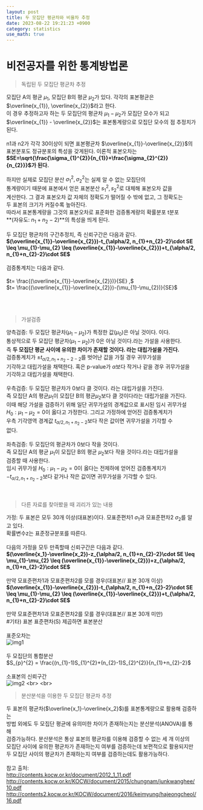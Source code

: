 ```yaml
---
layout: post
title: 두 모집단 평균차와 비율차 추정  
date: 2023-08-22 19:21:23 +0900
category: statistics 
use_math: true
---
```

# 비전공자를 위한 통계방법론    
> 독립된 두 모집단 평균차 추정  
  
모집단 A의 평균 $\mu_{1}$, 모집단 B의 평균 $\mu_{2}$가 있다. 각각의 표본평균은 $\overline{x_{1}}, \overline{x_{2}}$라고 한다.  
이 경우 추정하고자 하는 두 모집단의 평균차 $\mu_{1}-\mu_{2}$가 모집단 모수가 되고  
$\overline{x_{1}} - \overline{x_{2}}$는 표본통계량으로 모집단 모수의 점 추정치가 된다.
<br>  
n1과 n2가 각각 30이상이 되면 표본평균차 $\overline{x_{1}}-\overline{x_{2}}$의  
표본분포도 정규분포의 특성을 갖게된다. 이론적 표본오차는   
**$SE=\sqrt{\frac{\sigma_{1}^{2}}{n_{1}}+\frac{\sigma_{2}^{2}}{n_{2}}}$가 된다.**
<br>  
하지만 실제로 모집단 분산 $\sigma_{1}^{2}, \sigma_{2}^{2}$는 실제 알 수 없는 모집단의  
통계량이기 때문에 표본에서 얻은 표본분산 $s_{1}^{2},s_{2}^{2}$로 대체해 표본오차 값을  
계산한다. 그 결과 표본오차 값 자체의 정확도가 떨어질 수 밖에 없고, 그 정확도는  
두 표본의 크기가 커질수록 높아진다.  
따라서 표본통계량을 그것의 표본오차로 표준화한 검증통계량의 확률분포 t분포  
**(자유도: $n_{1}+n_{2}-2$)**의 특성을 띄게 된다.
<br>  
두 모집단 평균차의 구간추정치, 즉 신뢰구간은 다음과 같다.  
**$(\overline{x_{1}}-\overline{x_{2}})-t_{\alpha/2, n_{1}+n_{2}-2}\cdot SE \leq \mu_{1}-\mu_{2} \leq (\overline{x_{1}}-\overline{x_{2}})+t_{\alpha/2, n_{1}+n_{2}-2}\cdot SE$**
<br>  
검증통계치는 다음과 같다.  
<br>
$t= \frac{(\overline{x_{1}}-\overline{x_{2}})}{SE} ,$    
$t= \frac{(\overline{x_{1}}-\overline{x_{2}})-(\mu_{1}-\mu_{2})}{SE}$  
<br>  
<br>  
> 가설검증  

양측검증: 두 모집단 평균차($\mu_{1}-\mu_{2}$)가 특정한 값($\mu_{0}$)은 아닐 것이다. 이다.  
통상적으로 두 모집단 평균차($\mu_{1}-\mu_{2}$)가 0은 아닐 것이다.라는 가설을 사용한다.  
즉 **두 모집단 평균 사이에 유의한 차이가 존재할 것이다. 라는 대립가설을 가진다.**  
검증통계치가 $\pm t_{\alpha/2, n_{1}+n_{2}-2-2}$를 벗어난 값을 가질 경우 귀무가설을  
기각하고 대립가설을 채택한다. 혹은 p-value가 $\alpha$보다 작거나 같을 경우 귀무가설을  
기각하고 대립가설을 채택한다.
<br>  
우측검증: 두 모집단 평균차가 0보다 클 것이다. 라는 대립가설을 가진다.  
즉 모집단 A의 평균$\mu_{1}$이 모집단 B의 평균$\mu_{2}$보다 클 것이다라는 대립가설을 가진다.  
이때 해당 가설을 검증하기 위해 일단 귀무가설의 경계값으로 표시된 임시 귀무가설  
$H_{0}:\mu_{1}-\mu_{2}=0$이 옳다고 가정한다. 그리고 가정하에 얻어진 검증통계치가  
우측 기각영역 경계값 $t_{\alpha/2, n_{1}+n_{2}-2}$보다 작은 값이면 귀무가설을 기각할 수  
없다.
<br>  
좌측검증: 두 모집단의 평균차가 0보다 작을 것이다.  
즉 모집단 A의 평균 $\mu_{1}$이 모집단 B의 평균 $\mu_{2}$보다 작을 것이다.라는 대립가설을  
검증할 때 사용한다.  
임시 귀무가설 $H_{0}:\mu_{1}-\mu_{2}=0$이 옳다는 전제하에 얻어진 검증통계치가  
$-t_{\alpha/2, n_{1}+n_{2}-2}$보다 같거나 작은 값이면 귀무가설을 기각할 수 있다.
<br>  
<br>  
> 다른 자료를 찾아봤을 때 괴리가 있는 내용  

가정: 
두 표본은 모두 30개 이상(대표본)이다. 
모표준편차1 $\sigma_{1}$과 모표준편차2 $\sigma_{2}$를 알고 있다.  
확률변수z는 표준정규분포를 따른다.
<br>    
다음의 가정을 모두 만족할때 신뢰구간은 다음과 같다.   
**$(\overline{x_1}-\overline{x_2})-z_{\alpha/2, n_{1}+n_{2}-2}\cdot SE \leq \mu_{1}-\mu_{2} \leq (\overline{x_{1}}-\overline{x_{2}})+z_{\alpha/2, n_{1}+n_{2}-2}\cdot SE$**
<br>  
만약 모표준편차1과 모표준편차2를 모를 경우(대표본// 표본 30개 이상)  
**$(\overline{x_{1}}-\overline{x_{2}})-t_{\alpha/2, n_{1}+n_{2}-2}\cdot SE \leq \mu_{1}-\mu_{2} \leq (\overline{x_{1}}-\overline{x_{2}})+t_{\alpha/2, n_{1}+n_{2}-2}\cdot SE$**
<br>    
만약 모표준편차1과 모표준편차2를 모를 경우(대표본// 표본 30개 미만)  
#기타) 표본 표준편차(S) 제곱하면 표본분산
<br>  
표준오차는  
![img1](https://latex.codecogs.com/svg.image?S_{\overline{x}_{1}-\overline{x}_{2}}=\sqrt{\frac{S_{p}^2}{n_{1}}+\frac{S_{p}^2}{n_{2}}}=S_{p}\sqrt{\frac{1}{n_{1}}+\frac{1}{n_{2}}})
<br>  
두 모집단의 통합분산  
$S_{p}^{2} = \frac{(n_{1}-1)S_{1}^{2}+(n_{2}-1)S_{2}^{2}}{n_{1}+n_{2}-2}$
<br>  
소표본의 신뢰구간  
![img2](https://latex.codecogs.com/svg.image?(\overline{X}_{1}-\overline{X}_{2})-t_{\alpha/2,n_{1}+n_{2}-2}S_{p}\sqrt{\frac{1}{n_{1}}+\frac{1}{n_{2}}}\leq\mu_1-\mu_2\leq(\overline{X}_{1}-\overline{X}_{2})+t_{\alpha/2,n_{1}+n_{2}-2}S_{p}\sqrt{\frac{1}{n_{1}}+\frac{1}{n_{2}}})
<br>  
<br>  
> 분산분석을 이용한 두 모집단 평균차 추정      

두 표본의 평균차($\overline{x_1}-\overline{x_2}$)를 표본통계량으로 활용해 검증하는  
방법 외에도 두 모집단 평균에 유의미한 차이가 존재하는지는 분산분석(ANOVA)를 통해  
검증가능하다. 분산분석은 통상 표본의 평균차를 이용해 검증할 수 없는 세 개 이상의  
모집단 사이에 유의한 평균차가 존재하는지 여부를 검증하는데 보편적으로 활용되지만  
두 모집단 사이의 평균차가 존재하는지 여부를 검증하는데도 활용가능하다.
<br>  
참고 출처:  
http://contents.kocw.or.kr/document/2012_1_11.pdf  
http://contents.kocw.or.kr/KOCW/document/2015/chungnam/junkwanghee/10.pdf  
http://contents2.kocw.or.kr/KOCW/document/2016/keimyung/hajeongcheol/16.pdf  

